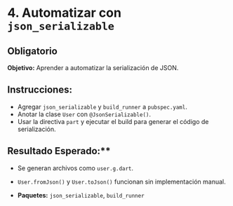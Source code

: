 # 4. Automatizar con `json_serializable`

## Obligatorio
**Objetivo:** Aprender a automatizar la serialización de JSON.

## Instrucciones:
* Agregar `json_serializable` y `build_runner` a `pubspec.yaml`.
* Anotar la clase `User` con `@JsonSerializable()`.
* Usar la directiva `part` y ejecutar el build para generar el código de serialización.

## Resultado Esperado:**

* Se generan archivos como `user.g.dart`.

* `User.fromJson()` y `User.toJson()` funcionan sin implementación manual.

* **Paquetes:** `json_serializable`, `build_runner`
